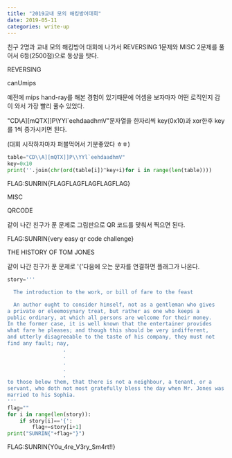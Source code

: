 ```yaml
---
title: "2019교내 모의 해킹방어대회"
date: 2019-05-11 
categories: write-up
---
```


친구 2명과 교내 모의 해킹방어 대회에 나가서 REVERSING 1문제와 MISC 2문제를 풀어서 6등(2500점)으로 동상을 탓다.



REVERSING



canUmips

예전에 mips hand-ray를 해본 경험이 있기때문에 
어셈을 보자마자 어떤 로직인지 감이 와서 가장 빨리 풀수 있었다.

"CD\\A][mQTX]]P\\YYl`eehdaadhmV"문자열을 한자리씩 key(0x10)과 xor한후 key를 1씩 증가시키면 된다.

(대회 시작하자마자 퍼블먹어서 기분좋았다 ㅎㅎ)

```python
table="CD\\A][mQTX]]P\\YYl`eehdaadhmV"
key=0x10
print(''.join(chr(ord(table[i])^key+i)for i in range(len(table))))
```
FLAG:SUNRIN{FLAGFLAGFLAGFLAGFLAG}




MISC


QRCODE


같이 나간 친구가 푼 문제로 그림판으로 QR 코드를 맞춰서 찍으면 된다.



FLAG:SUNRIN{very easy qr code challenge}




THE HISTORY OF TOM JONES



같이 나간 친구가 푼 문제로 '{'다음에 오는 문자를 연결하면 플래그가 나온다.



```python
story='''                           

  The introduction to the work, or bill of fare to the feast

  An author ought to consider himself, not as a gentleman who gives
a private or eleemosynary treat, but rather as one who keeps a
public ordinary, at which all persons are welcome for their money.
In the former case, it is well known that the entertainer provides
what fare he pleases; and though this should be very indifferent,
and utterly disagreeable to the taste of his company, they must not
find any fault; nay, 
                  .
                  .
                  .
                  .
                  .
to those below them, that there is not a neighbour, a tenant, or a
servant, who doth not most gratefully bless the day when Mr. Jones was
married to his Sophia.
'''
flag=""
for i in range(len(story)):
	if story[i]=='{':
		flag+=story[i+1]
print("SUNRIN{"+flag+"}")
```



FLAG:SUNRIN{Y0u_4re_V3ry_Sm4rt!!}
